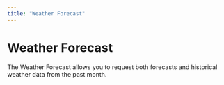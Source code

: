 ```yaml
---
title: "Weather Forecast"
---
```

Weather Forecast
=========================

The Weather Forecast allows you to request both forecasts and historical weather data from the past month.
